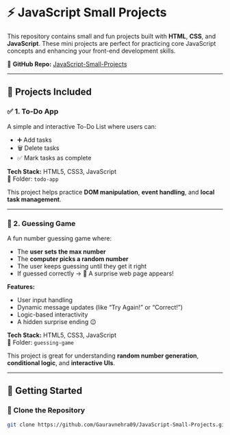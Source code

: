 # ⚡ JavaScript Small Projects

This repository contains small and fun projects built with **HTML**, **CSS**, and **JavaScript**. These mini projects are perfect for practicing core JavaScript concepts and enhancing your front-end development skills.

🔗 **GitHub Repo:** [JavaScript-Small-Projects](https://github.com/Gauravnehra09/JavaScript-Small-Projects)

---

## 📁 Projects Included

### ✅ 1. To-Do App

A simple and interactive To-Do List where users can:

- ➕ Add tasks
- 🗑️ Delete tasks
- ✅ Mark tasks as complete

**Tech Stack:** HTML5, CSS3, JavaScript  
📂 Folder: `todo-app`

This project helps practice **DOM manipulation**, **event handling**, and **local task management**.

---

### 🎯 2. Guessing Game

A fun number guessing game where:

- The **user sets the max number**
- The **computer picks a random number**
- The user keeps guessing until they get it right
- If guessed correctly → 🎉 A surprise web page appears!

**Features:**
- User input handling
- Dynamic message updates (like “Try Again!” or “Correct!”)
- Logic-based interactivity
- A hidden surprise ending 😉

**Tech Stack:** HTML5, CSS3, JavaScript  
📂 Folder: `guessing-game`

This project is great for understanding **random number generation**, **conditional logic**, and **interactive UIs**.

---

## 🚀 Getting Started

### 🔧 Clone the Repository

```bash
git clone https://github.com/Gauravnehra09/JavaScript-Small-Projects.git
